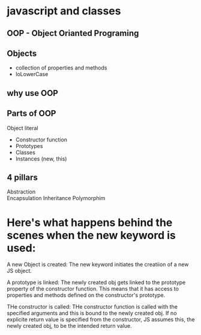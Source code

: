 # javascript and classes

## OOP - Object Orianted Programing

## Objects 
- collection of properties and methods
- loLowerCase

## why use OOP
## Parts of OOP
Object literal

- Constructor function
- Prototypes
- Classes
- Instances (new, this)

## 4 pillars
Abstraction  
Encapsulation
Inheritance
Polymorphim


# Here's what happens behind the scenes when the new keyword is used:

A new Object is created: The new keyword initiates the creatiion of a new JS object.

A prototype is linked: The newly created obj gets linked to the prototype property of the constructor function. This means that it has access to properties and methods defined on the constructor's prototype.

THe constructor is called: THe constructor function is called with the specified arguments and this is bound to the newly created obj. If no explicite return value is specified from the constructor, JS assumes this, the newly created obj, to be the intended return value.

